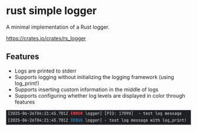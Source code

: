 # rust simple logger

A minimal implementation of a Rust logger.

https://crates.io/crates/rs_logger

## Features

- Logs are printed to stderr
- Supports logging without initializing the logging framework (using log_print!)
- Supports inserting custom information in the middle of logs
- Supports configuring whether log levels are displayed in color through features

![demo](./assets/readme.png)